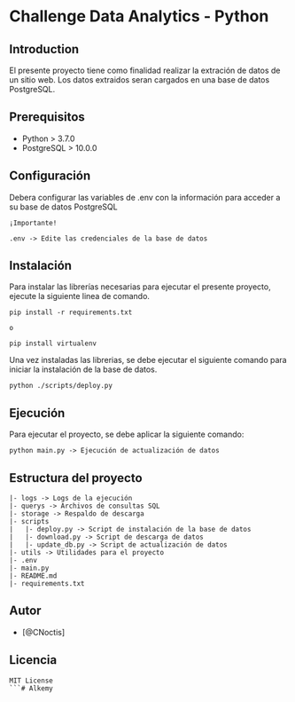 # Challenge Data Analytics - Python

## Introduction
El presente proyecto tiene como finalidad realizar la extración de datos de un sitio web.
Los datos extraidos seran cargados en una base de datos PostgreSQL.

## Prerequisitos
- Python > 3.7.0
- PostgreSQL > 10.0.0 

## Configuración
Debera configurar las variables de .env con la información para acceder a su base de datos PostgreSQL

```
¡Importante!

.env -> Edite las credenciales de la base de datos
```

## Instalación
Para instalar las librerías necesarias para ejecutar el presente proyecto, ejecute la siguiente linea de comando.

```
pip install -r requirements.txt

o

pip install virtualenv
```
Una vez instaladas las librerias, se debe ejecutar el siguiente comando
para iniciar la instalación de la base de datos.

```
python ./scripts/deploy.py
```


## Ejecución
Para ejecutar el proyecto, se debe aplicar la siguiente comando:

```
python main.py -> Ejecución de actualización de datos
```

## Estructura del proyecto

```
|- logs -> Logs de la ejecución
|- querys -> Archivos de consultas SQL
|- storage -> Respaldo de descarga
|- scripts
|   |- deploy.py -> Script de instalación de la base de datos
|   |- download.py -> Script de descarga de datos
|   |- update_db.py -> Script de actualización de datos
|- utils -> Utilidades para el proyecto
|- .env
|- main.py
|- README.md
|- requirements.txt
```

## Autor
- [@CNoctis]

## Licencia

```
MIT License
```# Alkemy
